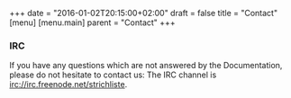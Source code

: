 +++
date = "2016-01-02T20:15:00+02:00"
draft = false
title = "Contact"
[menu]
  [menu.main]
    parent = "Contact"
+++

### IRC

If you have any questions which are not answered by the Documentation, please do not hesitate to contact us:
The IRC channel is [irc://irc.freenode.net/strichliste](http://webchat.freenode.net/?channels=strichliste).
